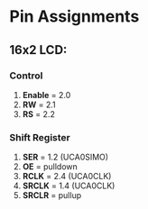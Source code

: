 # Pin Assignments

## 16x2 LCD:

### Control
1) **Enable** = 2.0
2) **RW** = 2.1
3) **RS** = 2.2

### Shift Register
1) **SER** = 1.2 (UCA0SIMO)
2) **OE** = pulldown
3) **RCLK** = 2.4 (UCA0CLK)
4) **SRCLK** = 1.4 (UCA0CLK)
5) **SRCLR** = pullup
